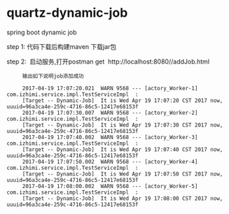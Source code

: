 # quartz-dynamic-job
spring boot dynamic job  

step 1:  代码下载后构建maven 下载jar包

step 2:  启动服务,打开postman get  http://localhost:8080//addJob.html

         输出如下说明job添加成功

         2017-04-19 17:07:20.021  WARN 9568 --- [actory_Worker-1] com.izhimi.service.impl.TestServiceImpl  : 
         [Target -- Dynamic-Job]  It is Wed Apr 19 17:07:20 CST 2017 now, uuuid=96a3ca4e-259c-4716-86c5-12417e68153f
         2017-04-19 17:07:30.007  WARN 9568 --- [actory_Worker-2] com.izhimi.service.impl.TestServiceImpl  : 
         [Target -- Dynamic-Job]  It is Wed Apr 19 17:07:30 CST 2017 now, uuuid=96a3ca4e-259c-4716-86c5-12417e68153f
         2017-04-19 17:07:40.002  WARN 9568 --- [actory_Worker-3] com.izhimi.service.impl.TestServiceImpl  : 
         [Target -- Dynamic-Job]  It is Wed Apr 19 17:07:40 CST 2017 now, uuuid=96a3ca4e-259c-4716-86c5-12417e68153f
         2017-04-19 17:07:50.002  WARN 9568 --- [actory_Worker-4] com.izhimi.service.impl.TestServiceImpl  : 
         [Target -- Dynamic-Job]  It is Wed Apr 19 17:07:50 CST 2017 now, uuuid=96a3ca4e-259c-4716-86c5-12417e68153f
         2017-04-19 17:08:00.002  WARN 9568 --- [actory_Worker-5] com.izhimi.service.impl.TestServiceImpl  : 
         [Target -- Dynamic-Job]  It is Wed Apr 19 17:08:00 CST 2017 now, uuuid=96a3ca4e-259c-4716-86c5-12417e68153f

